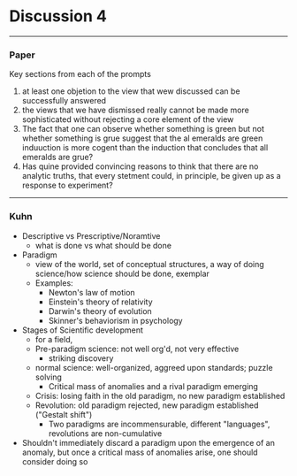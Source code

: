 <h1>Discussion 4</h1>

---

<h3>Paper</h3>

Key sections from each of the prompts
1. at least one objetion to the view that wew discussed can be successfully answered
2. the views that we have dismissed really cannot be made more sophisticated without rejecting a core element of the view
3. The fact that one can observe whether something is green but not whether something is grue suggest that the al emeralds are green induuction is more cogent than the induction that concludes that all emeralds are grue?
4. Has quine provided convincing reasons to think that there are no analytic truths, that every stetment could, in principle, be given up as a response to experiment?

---

<h3>Kuhn</h3>

  * Descriptive vs Prescriptive/Noramtive
      - what is done vs what should be done
  * Paradigm
      - view of the world, set of conceptual structures, a way of doing science/how science should be done, exemplar
      - Examples:
          + Newton's law of motion
          + Einstein's theory of relativity
          + Darwin's theory of evolution
          + Skinner's behaviorism in psychology
  * Stages of Scientific development
      - for a field, 
      - Pre-paradigm science: not well org'd, not very effective
          + striking discovery
      - normal science: well-organized, aggreed upon standards; puzzle solving
          + Critical mass of anomalies and a rival paradigm emerging
      - Crisis: losing faith in the old paradigm, no new paradigm established 
      - Revolution: old paradigm rejected, new paradigm established ("Gestalt shift")
          + Two paradigms are incommensurable, different "languages", revolutions are non-cumulative
  * Shouldn't immediately discard a paradigm upon the emergence of an anomaly, but once a critical mass of anomalies arise, one should consider doing so